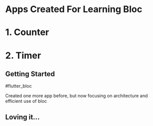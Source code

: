# Apps Created For Learning Bloc

# 1. Counter
# 2. Timer

## Getting Started
#flutter_bloc

Created one more app before, 
but now focusing on architecture and efficient use of bloc

## Loving it...